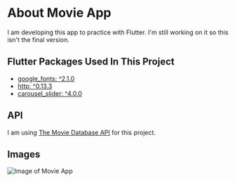 # About Movie App

I am developing this app to practice with Flutter. I'm still working on it so this isn't the final version.

## Flutter Packages Used In This Project
  
- [google_fonts: ^2.1.0](https://pub.dev/packages/google_fonts)
- [http: ^0.13.3](https://pub.dev/packages/http)
- [carousel_slider: ^4.0.0](https://pub.dev/packages/carousel_slider)

## API

I am using [The Movie Database API](https://www.themoviedb.org/documentation/api) for this project.

## Images

![Image of Movie App](https://i.imgur.com/oTU8BAr.png)

